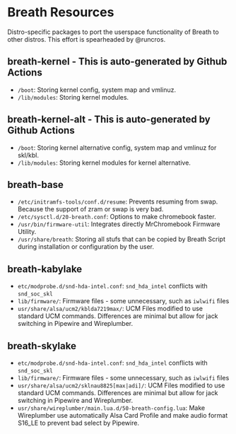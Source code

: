 # Breath Resources

Distro-specific packages to port the userspace functionality of Breath to other distros. This effort is spearheaded by @runcros.

## breath-kernel - This is auto-generated by Github Actions
- `/boot`: Storing kernel config, system map and vmlinuz.
- `/lib/modules`: Storing kernel modules.

## breath-kernel-alt - This is auto-generated by Github Actions
- `/boot`: Storing kernel alternative config, system map and vmlinuz for skl/kbl.
- `/lib/modules`: Storing kernel modules for kernel alternative.

## breath-base
- `/etc/initramfs-tools/conf.d/resume`: Prevents resuming from swap. Because the support of zram or swap is very bad.
- `/etc/sysctl.d/20-breath.conf`: Options to make chromebook faster.
- `/usr/bin/firmware-util`: Integrates directly MrChromebook Firmware Utility.
- `/usr/share/breath`: Storing all stufs that can be copied by Breath Script during installation or configuration by the user.

## breath-kabylake
- `etc/modprobe.d/snd-hda-intel.conf`: `snd_hda_intel` conflicts with `snd_soc_skl`
- `lib/firmware/`: Firmware files - some unnecessary, such as `iwlwifi` files
- `usr/share/alsa/ucm2/kblda7219max/`: UCM Files modified to use standard UCM commands. Differences are minimal but allow for jack switching in Pipewire and Wireplumber.

## breath-skylake
- `etc/modprobe.d/snd-hda-intel.conf`: `snd_hda_intel` conflicts with `snd_soc_skl`
- `lib/firmware/`: Firmware files - some unnecessary, such as `iwlwifi` files
- `usr/share/alsa/ucm2/sklnau8825[max|adi]/`: UCM Files modified to use standard UCM commands. Differences are minimal but allow for jack switching in Pipewire and Wireplumber.
- `usr/share/wireplumber/main.lua.d/50-breath-config.lua`: Make Wireplumber use automatically Alsa Card Profile and make audio format S16_LE to prevent bad select by Pipewire.
